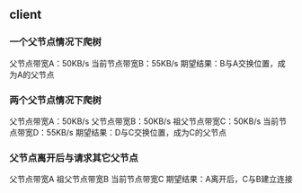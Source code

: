 ## client
### 一个父节点情况下爬树 
父节点带宽A：50KB/s
当前节点带宽B：55KB/s
期望结果：B与A交换位置，成为A的父节点

### 两个父节点情况下爬树 
父节点带宽A：50KB/s
父节点带宽B：50KB/s
祖父节点带宽C：50KB/s
当前节点带宽D：55KB/s
期望结果：D与C交换位置，成为C的父节点

### 父节点离开后与请求其它父节点
父节点带宽A
祖父节点带宽B
当前节点带宽C
期望结果：A离开后，C与B建立连接